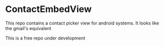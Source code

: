 # ContactEmbedView
This repo contains a contact picker view for android systems. It looks like the gmail's equivalent

This is a free repo under development
